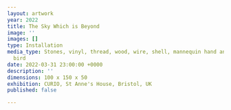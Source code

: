 ```yaml
---
layout: artwork
year: 2022
title: The Sky Which is Beyond
image: ''
images: []
type: Installation
media_type: Stones, vinyl, thread, wood, wire, shell, mannequin hand and taxidermy
  bird
date: 2022-03-31 23:00:00 +0000
description: ''
dimensions: 100 x 150 x 50
exhibition: CURIO, St Anne's House, Bristol, UK
published: false

---
```

